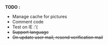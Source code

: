 **TODO :**
* Manage cache for pictures
* Comment code
* Test on IE :'(
* ~~Support language~~
* ~~On update user mail, resend verification mail~~
